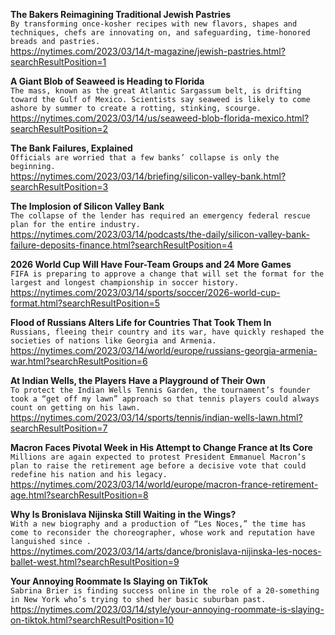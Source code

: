**The Bakers Reimagining Traditional Jewish Pastries**\
`By transforming once-kosher recipes with new flavors, shapes and techniques, chefs are innovating on, and safeguarding, time-honored breads and pastries.`\
https://nytimes.com/2023/03/14/t-magazine/jewish-pastries.html?searchResultPosition=1

**A Giant Blob of Seaweed is Heading to Florida**\
`The mass, known as the great Atlantic Sargassum belt, is drifting toward the Gulf of Mexico. Scientists say seaweed is likely to come ashore by summer to create a rotting, stinking, scourge.`\
https://nytimes.com/2023/03/14/us/seaweed-blob-florida-mexico.html?searchResultPosition=2

**The Bank Failures, Explained**\
`Officials are worried that a few banks’ collapse is only the beginning.`\
https://nytimes.com/2023/03/14/briefing/silicon-valley-bank.html?searchResultPosition=3

**The Implosion of Silicon Valley Bank**\
`The collapse of the lender has required an emergency federal rescue plan for the entire industry.`\
https://nytimes.com/2023/03/14/podcasts/the-daily/silicon-valley-bank-failure-deposits-finance.html?searchResultPosition=4

**2026 World Cup Will Have Four-Team Groups and 24 More Games**\
`FIFA is preparing to approve a change that will set the format for the largest and longest championship in soccer history.`\
https://nytimes.com/2023/03/14/sports/soccer/2026-world-cup-format.html?searchResultPosition=5

**Flood of Russians Alters Life for Countries That Took Them In**\
`Russians, fleeing their country and its war, have quickly reshaped the societies of nations like Georgia and Armenia.`\
https://nytimes.com/2023/03/14/world/europe/russians-georgia-armenia-war.html?searchResultPosition=6

**At Indian Wells, the Players Have a Playground of Their Own**\
`To protect the Indian Wells Tennis Garden, the tournament’s founder took a “get off my lawn” approach so that tennis players could always count on getting on his lawn.`\
https://nytimes.com/2023/03/14/sports/tennis/indian-wells-lawn.html?searchResultPosition=7

**Macron Faces Pivotal Week in His Attempt to Change France at Its Core**\
`Millions are again expected to protest President Emmanuel Macron’s plan to raise the retirement age before a decisive vote that could redefine his nation and his legacy.`\
https://nytimes.com/2023/03/14/world/europe/macron-france-retirement-age.html?searchResultPosition=8

**Why Is Bronislava Nijinska Still Waiting in the Wings?**\
`With a new biography and a production of “Les Noces,” the time has come to reconsider the choreographer, whose work and reputation have languished since .`\
https://nytimes.com/2023/03/14/arts/dance/bronislava-nijinska-les-noces-ballet-west.html?searchResultPosition=9

**Your Annoying Roommate Is Slaying on TikTok**\
`Sabrina Brier is finding success online in the role of a 20-something in New York who’s trying to shed her basic suburban past.`\
https://nytimes.com/2023/03/14/style/your-annoying-roommate-is-slaying-on-tiktok.html?searchResultPosition=10

